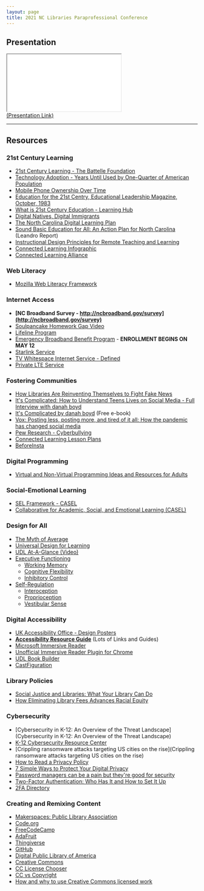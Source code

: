 ```yaml
---
layout: page
title: 2021 NC Libraries Paraprofessional Conference
---
```

<h2 class="sr-only">Presentation</h2>
<div class="embed-responsive embed-responsive-16by9">
  <iframe class="embed-responsive-item" src="presentation.html"></iframe>
</div>
<a href="presentation.html" target="_blank">(Presentation Link)</a>
<hr class="mb-5">

## Resources
### 21st Century Learning
* [21st Century Learning - The Battelle Foundation](https://www.battelleforkids.org/networks/p21/frameworks-resources)
* [Technology Adoption - Years Until Used by One-Quarter of American Population](https://www.battelleforkids.org/networks/p21/frameworks-resources)
* [Mobile Phone Ownership Over Time](https://www.pewresearch.org/internet/fact-sheet/mobile/)
* [Education for the 21st Centry, Educational Leadership Magazine, October, 1983](http://www.ascd.org/ASCD/pdf/journals/ed_lead/el_198309_lewis.pdf)
* [What is 21st Century Education - Learning Hub](https://www.battelleforkids.org/learning-hub/learning-hub-item/what-is-a-21st-century-education)
* [Digital Natives, Digital Immigrants](https://www.marcprensky.com/writing/Prensky%20-%20Digital%20Natives,%20Digital%20Immigrants%20-%20Part1.pdf)
* [The North Carolina Digital Learning Plan](https://ncdli.fi.ncsu.edu/dlplan/docs/dlplan.pdf)
* [Sound Basic Education for All: An Action Plan for North Carolina](https://www.wested.org/resources/leandro-north-carolina/) (Leandro Report)
* [Instructional Design Principles for Remote Teaching and Learning](https://www.fi.ncsu.edu/resources/instructional-design-principles-for-remote-teaching-and-learning/)
* [Connected Learning Infographic](https://clalliance.org/resources/connected-learning-infographic/)
* [Connected Learning Alliance](https://clalliance.org)

### Web Literacy
* [Mozilla Web Literacy Framework](https://foundation.mozilla.org/en/initiatives/web-literacy/)

### Internet Access
* **[NC Broadband Survey - http://ncbroadband.gov/survey](http://ncbroadband.gov/survey)**
* [Soulpancake Homework Gap Video](https://youtu.be/yqkAlwGsxwE)
* [Lifeline Program](https://www.lifelinesupport.org)
* [Emergency Broadband Benefit Program](https://getemergencybroadband.org) - **ENROLLMENT BEGINS ON MAY 12**
* [Starlink Service](https://www.starlink.com)
* [TV Whitespace Internet Service - Defined](http://wififorward.org/2020/06/25/tv-white-spaces-may-be-key-to-connecting-millions-of-americans-heres-how/)
* [Private LTE Service](https://www.networkworld.com/article/3432938/when-private-lte-is-better-than-wi-fi.html)

### Fostering Communities
* [How Libraries Are Reinventing Themselves to Fight Fake News](https://www.forbes.com/sites/ryanholmes/2018/04/10/how-libraries-are-reinventing-themselves-to-fight-fake-news/)
* [It's Complicated: How to Understand Teens Lives on Social Media - Full Interview with danah boyd](https://youtu.be/Cx6OEVF2EL4)
* [It's Complicated by danah boyd](http://www.danah.org/books/ItsComplicated.pdf) (Free e-book)
* [Vox: Posting less, posting more, and tired of it all: How the pandemic has changed social media](https://www.vox.com/recode/22295131/social-media-use-pandemic-covid-19-instagram-tiktok)
* [Pew Research - Cyberbullying](https://www.pewresearch.org/internet/2018/09/27/a-majority-of-teens-have-experienced-some-form-of-cyberbullying/)
* [Connected Learning Lesson Plans](https://remakelearning.org/connectedlearning/)
* [BeforeInsta](http://www.instagram.com/beforeinsta)

### Digital Programming
* [Virtual and Non-Virtual Programming Ideas and Resources for Adults](https://libraries.vermont.gov/covid19/virtualprogram_adult)

### Social-Emotional Learning
* [SEL Framework - CASEL](https://casel.org/sel-framework/)
* [Collaborative for Academic, Social, and Emotional Learning (CASEL)](https://casel.org)

### Design for All
* [The Myth of Average](https://youtu.be/4eBmyttcfU4)
* [Universal Design for Learning](https://udlguidelines.cast.org)
* [UDL At-A-Glance (Video)](https://youtu.be/bDvKnY0g6e4)
* [Executive Functioning](https://www.understood.org/en/learning-thinking-differences/child-learning-disabilities/executive-functioning-issues/what-is-executive-function)
  * [Working Memory](https://www.understood.org/en/learning-thinking-differences/child-learning-disabilities/executive-functioning-issues/working-memory-what-it-is-and-how-it-works)
  * [Cognitive Flexibility](https://www.foothillsacademy.org/community-services/parent-education/parent-articles/cognitive-flexibility)
  * [Inhibitory Control](http://www.educationalneuroscience.org.uk/resources/the-adolescent-brain/inhibitory-control/)
* [Self-Regulation](https://www.understood.org/en/learning-thinking-differences/child-learning-disabilities/sensory-processing-issues/trouble-with-self-regulation-what-you-need-to-know)
  * [Interoception](https://www.understood.org/en/learning-thinking-differences/child-learning-disabilities/sensory-processing-issues/interoception-and-sensory-processing-issues-what-you-need-to-know)
  * [Proprioception](https://www.vox.com/the-highlight/2019/11/22/20920762/proprioception-sixth-sense)
  * [Vestibular Sense](https://eyaslanding.com/the-vestibular-and-proprioceptive-systems-the-sixth-and-seven-senses/)
  
### Digital Accessibility
* [UK Accessibility Office - Design Posters](https://accessibility.blog.gov.uk/2016/09/02/dos-and-donts-on-designing-for-accessibility/)
* **[Accessibility Resource Guide](https://mjsamberg.github.io/resourceguides/accessibility/)** (Lots of Links and Guides)
* [Microsoft Immersive Reader](https://www.microsoft.com/en-us/education/products/learning-tools)
* [Unofficial Immersive Reader Plugin for Chrome](https://chrome.google.com/webstore/detail/use-immersive-reader-on-w/fmidkjgknpkbmninbmklhcgaalfalbdh?hl=en-US)
* [UDL Book Builder](http://bookbuilder.cast.org)
* [CastFiguration](http://figuration.org)

### Library Policies
* [Social Justice and Libraries: What Your Library Can Do](https://guides.masslibsystem.org/socialjustice/Libraries)
* [How Eliminating Library Fees Advances Racial Equity](https://www.urbanlibraries.org/blog/how-eliminating-library-fees-advances-racial-equity)

### Cybersecurity
* [Cybersecurity in K-12: An Overview of the Threat Landscape](Cybersecurity in K-12: An Overview of the Threat Landscape)
* [K-12 Cybersecurity Resource Center](https://k12cybersecure.com/map/)
* [Crippling ransomware attacks targeting US cities on the rise](Crippling ransomware attacks targeting US cities on the rise)
* [How to Read a Privacy Policy](https://oag.ca.gov/privacy/facts/online-privacy/privacy-policy)
* [7 Simple Ways to Protect Your Digital Privacy](https://www.nytimes.com/wirecutter/blog/7-simple-ways-to-protect-your-digital-privacy/)
* [Password managers can be a pain but they're good for security](https://www.cnet.com/news/password-managers-a-little-pain-for-a-lot-better-security-world-password-day/)
* [Two-Factor Authentication: Who Has It and How to Set It Up](https://www.pcmag.com/how-to/two-factor-authentication-who-has-it-and-how-to-set-it-up)
* [2FA Directory](https://2fa.directory)

### Creating and Remixing Content
* [Makerspaces: Public Library Association](http://www.ala.org/pla/resources/tools/technology/makerspaces)
* [Code.org](http://www.code.org)
* [FreeCodeCamp](https://www.freecodecamp.org)
* [AdaFruit](https://www.adafruit.com)
* [Thingiverse](https://www.thingiverse.com)
* [GitHub](http://www.github.com)
* [Digital Public Library of America](https://dp.la)
* [Creative Commons](http://www.creativecommons.org)
* [CC License Chooser](https://creativecommons.org/choose/)
* [CC vs Copyright](https://www.workmadeforhire.net/the-rest/whats-the-difference-between-copyright-and-creative-commons/)
* [How and why to use Creative Commons licensed work](https://opensource.com/article/20/1/what-creative-commons)

